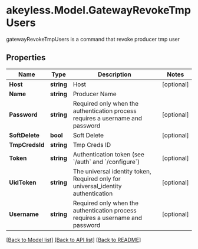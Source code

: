 # akeyless.Model.GatewayRevokeTmpUsers
gatewayRevokeTmpUsers is a command that revoke producer tmp user
## Properties

Name | Type | Description | Notes
------------ | ------------- | ------------- | -------------
**Host** | **string** | Host | [optional] 
**Name** | **string** | Producer Name | 
**Password** | **string** | Required only when the authentication process requires a username and password | [optional] 
**SoftDelete** | **bool** | Soft Delete | [optional] 
**TmpCredsId** | **string** | Tmp Creds ID | 
**Token** | **string** | Authentication token (see &#x60;/auth&#x60; and &#x60;/configure&#x60;) | [optional] 
**UidToken** | **string** | The universal identity token, Required only for universal_identity authentication | [optional] 
**Username** | **string** | Required only when the authentication process requires a username and password | [optional] 

[[Back to Model list]](../README.md#documentation-for-models) [[Back to API list]](../README.md#documentation-for-api-endpoints) [[Back to README]](../README.md)

